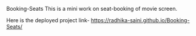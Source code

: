 Booking-Seats
This is a mini work on seat-booking of movie screen.

Here is the deployed project link- https://radhika-saini.github.io/Booking-Seats/
